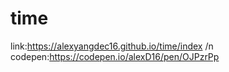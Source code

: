 # time
link:https://alexyangdec16.github.io/time/index /n
codepen:https://codepen.io/alexD16/pen/OJPzrPp
